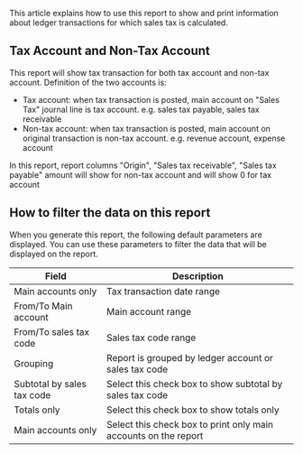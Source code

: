 This article explains how to use this report to show and print information about ledger transactions for which sales tax is calculated.

## Tax Account and Non-Tax Account

This report will show tax transaction for both tax account and non-tax account. Definition of the two accounts is:

- Tax account: when tax transaction is posted, main account on "Sales Tax" journal line is tax account. e.g. sales tax payable, sales tax receivable
- Non-tax account: when tax transaction is posted, main account on original transaction is non-tax account. e.g. revenue account, expense account

In this report, report columns "Origin", "Sales tax receivable", "Sales tax payable" amount will show for non-tax account and will show 0 for tax account


## How to filter the data on this report

When you generate this report, the following default parameters are displayed. You can use these parameters to filter the data that will be displayed on the report.

|Field|Description|
|-------|-----------------|
|Main accounts only|Tax transaction date range|
|From/To Main account|Main account range|
|From/To sales tax code|Sales tax code range|
|Grouping|Report is grouped by ledger account or sales tax code|
|Subtotal by sales tax code|Select this check box to show subtotal by sales tax code|
|Totals only|Select this check box to show totals only|
|Main accounts only|Select this check box to print only main accounts on the report|

